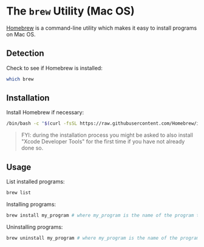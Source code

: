# The `brew` Utility (Mac OS)

[Homebrew](https://brew.sh/) is a command-line utility which makes it easy to install programs on Mac OS.

## Detection

Check to see if Homebrew is installed:

```sh
which brew
```

## Installation

Install Homebrew if necessary:

```sh
/bin/bash -c "$(curl -fsSL https://raw.githubusercontent.com/Homebrew/install/master/install.sh)"
```

> FYI: during the installation process you might be asked to also install "Xcode Developer Tools" for the first time if you have not already done so.

## Usage

List installed programs:

```sh
brew list
```

Installing programs:

```sh
brew install my_program # where my_program is the name of the program to be installed
```

Uninstalling programs:

```sh
brew uninstall my_program # where my_program is the name of the program to be installed
```
